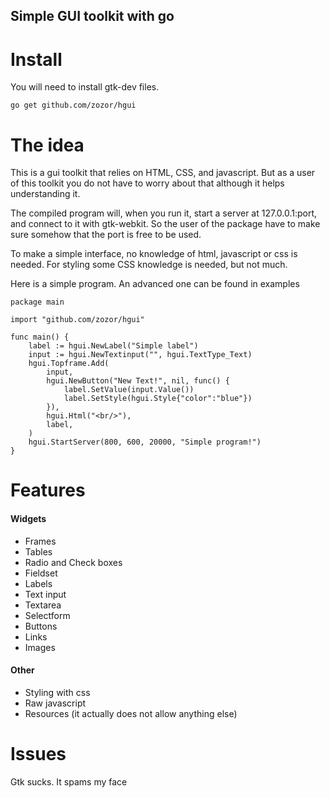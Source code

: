 Simple GUI toolkit with go
------------------------------

Install
===========================

You will need to install gtk-dev files.

`go get github.com/zozor/hgui`


The idea
===========================

This is a gui toolkit that relies on HTML, CSS, and javascript. But as a user of this toolkit you do not have to worry about that
although it helps understanding it.

The compiled program will, when you run it, start a server at 127.0.0.1:port, and connect to it with gtk-webkit.
So the user of the package have to make sure somehow that the port is free to be used.

To make a simple interface, no knowledge of html, javascript or css is needed. For styling some CSS knowledge is needed, but not much.

Here is a simple program. An advanced one can be found in examples


	package main

	import "github.com/zozor/hgui"

	func main() {
		label := hgui.NewLabel("Simple label")
		input := hgui.NewTextinput("", hgui.TextType_Text)
		hgui.Topframe.Add(
			input, 
			hgui.NewButton("New Text!", nil, func() {
				label.SetValue(input.Value())
				label.SetStyle(hgui.Style{"color":"blue"})
			}),
			hgui.Html("<br/>"), 
			label,
		)
		hgui.StartServer(800, 600, 20000, "Simple program!")
	}

Features
===========================
#### Widgets

- Frames
- Tables
- Radio and Check boxes
- Fieldset
- Labels
- Text input
- Textarea
- Selectform
- Buttons
- Links
- Images

#### Other
- Styling with css
- Raw javascript
- Resources (it actually does not allow anything else)

Issues
===========================
Gtk sucks. It spams my face